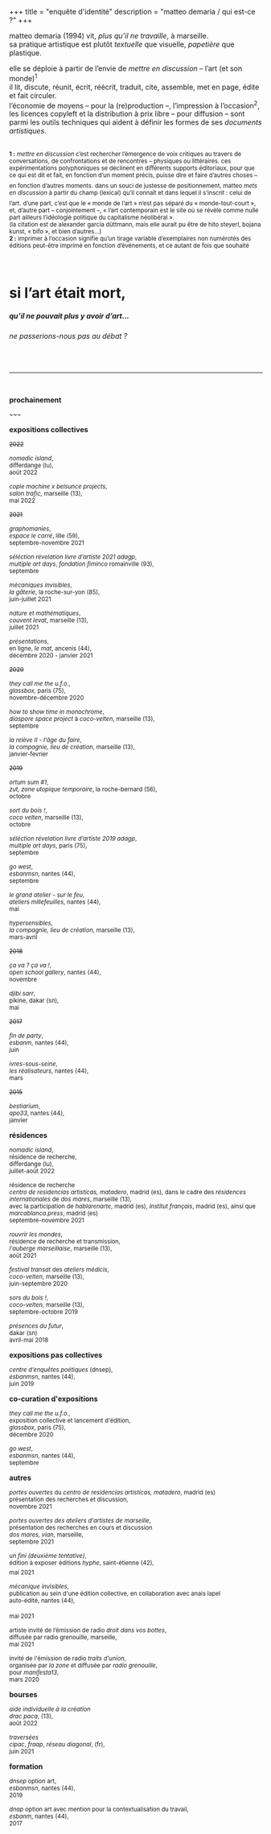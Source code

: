 +++
title = "enquête d'identité"
description = "matteo demaria / qui est-ce ?"
+++

matteo demaria (1994) vit, *plus qu’il ne travaille*, à marseille. </br>
sa pratique artistique est plutôt *textuelle* que visuelle, *papetière* que plastique.</br>

elle se déploie à partir de l’envie de *mettre en discussion* – l’art (et son monde)<sup>1</sup></br>
il lit, discute, réunit, écrit, réécrit, traduit, cite, assemble, met en page, édite et fait circuler.</br>
l’économie de moyens – pour la (re)production –, l’impression à l’occasion<sup>2</sup>, les licences copyleft et la distribution à prix libre – pour diffusion – sont parmi les outils techniques qui aident à définir les formes de ses *documents artistiques*.</br>
</br>

<sub>**1 :** *mettre en discussion* c’est rechercher l’émergence de voix critiques au travers de conversations, de confrontations et de rencontres – physiques ou littéraires.
ces expérimentations polyphoniques se déclinent en différents supports éditoriaux, pour que ce qui est dit et fait, en fonction d’un moment précis, puisse dire et faire d’autres choses – en fonction d’autres moments.</sub>
<sub>dans un souci de justesse de positionnement, matteo *mets en discussion* à partir du champ (lexical) qu’il connaît et dans lequel il s’inscrit : celui de l’art.</sub>
<sub>d’une part, c’est que le « monde de l’art » n’est pas séparé du « monde-tout-court », et, d’autre part – conjointement –, « l’art contemporain est le site où se révèle comme nulle part ailleurs l’idéologie politique du capitalisme néolibéral ».</sub></br>
<sub>(la citation est de alexander garcía düttmann, mais elle aurait pu être de hito steyerl, bojana kunst, « bifo », et bien d’autres…)</sub></br>
<sub>**2 :** imprimer à l’occasion signifie qu’un tirage variable d’exemplaires non numérotés des éditions peut-être imprimé en fonction d’événements, et ce autant de fois que souhaité</sub></br>

</br>

# si l’art était mort,
##### qu’il ne pouvait plus y avoir d’art…
###### ne passerions-nous pas au débat ?

</br>

***

</br>

**prochainement**

<sup>~~~</sup></br>

**expositions collectives**

<sup>~~2022~~</sup></br>

<sup>*nomadic island*,</sup></br>
<sup>differdange (lu),</sup></br>
<sup>août 2022</sup></br>

<sup>*copie machine x belsunce projects*,</sup></br>
<sup>*salon trafic*, marseille (13),</sup></br>
<sup>mai 2022</sup></br>

<sup>~~2021~~</sup></br>

<sup>*graphomanies*,</sup>   
<sup>*espace le carré*, lille (59),</sup></br>
<sup>septembre-novembre 2021</sup></br>

<sup>_séléction révelation livre d’artiste 2021 adagp_,</sup></br>
<sup>_multiple art days_, *fondation fiminco* romainville (93),</sup></br>
<sup>septembre</sup></br>

<sup>*mécaniques invisibles*,</sup></br>
<sup>*la gâterie*, la roche-sur-yon (85),</sup></br>
<sup>juin-juillet 2021</sup></br>

<sup>*nature et mathématiques*,</sup>   
<sup>*couvent levat*, marseille (13),</sup></br>
<sup>juillet 2021</sup></br>

<sup>*présentations*,</sup></br>
<sup>en ligne, *le mat*, ancenis (44),</sup></br>
<sup>décembre 2020 - janvier 2021</sup></br>

<sup>~~2020~~</sup></br>

<sup>*they call me the u.f.o.*,</sup>  
<sup>*glassbox*, paris (75),</sup></br>
<sup>novembre-décembre 2020</sup></br>

<sup>_how to show time in monochrome_,</sup></br>
<sup>_diaspore space project_ à _coco-velten_, marseille (13),</sup></br>
<sup>septembre</sup></br>

<sup>_la relève II - l'âge du faire_,</sup></br>
<sup>_la compagnie, lieu de création_, marseille (13),</sup></br>
<sup>janvier-fevrier</sup></br>

<sup>~~2019~~</sup></br>

<sup>_ortum sum #1_,</sup></br>
<sup>_zut, zone utopique temporaire_, la roche-bernard (56),</sup></br>
<sup>octobre</sup></br>

<sup>_sort du bois !_,</sup></br>
<sup>_coco velten_, marseille (13),</sup></br>
<sup>octobre</sup></br>

<sup>_séléction révelation livre d’artiste 2019 adagp_,</sup></br>
<sup>_multiple art days_, paris (75),</sup></br>
<sup>septembre</sup></br>

<sup>_go west_,</sup></br>
<sup>_esbanmsn_, nantes (44),</sup></br>
<sup>septembre</sup></br>

<sup>_le grand atelier - sur le feu_,</sup></br>
<sup>_ateliers millefeuilles_, nantes (44),</sup></br>
<sup>mai</sup></br>

<sup>_hypersensibles_,</sup></br>
<sup>_la compagnie, lieu de création_, marseille (13),</sup></br>
<sup>mars-avril</sup></br>

<sup>~~2018~~</sup></br>

<sup>_ça va ? ça va !_,</sup></br>
<sup>_open school gallery_, nantes (44),</sup></br>
<sup>novembre</sup></br>

<sup>_djibi sarr_,</sup></br>
<sup>pikine, dakar (sn),</sup></br>
<sup>mai</sup></br>

<sup>~~2017~~</sup></br>

<sup>_fin de party_,</sup></br>
<sup>_esbanm_, nantes (44),</sup></br>
<sup>juin</sup></sup></br>  

<sup>_ivres-sous-seine_,</sup></br>
<sup>_les réalisateurs_, nantes (44),</sup></br>
<sup>mars</sup></br>

<sup>~~2015~~</sup></br>

<sup>_bestiarium_,</sup></br>
<sup>_apo33_, nantes (44),</sup></br>
<sup>janvier</sup></br>

**résidences**

<sup>*nomadic island*,</sup></br>
<sup>résidence de recherche,</sup></br>
<sup>differdange (lu),</sup></br>
<sup>juillet-août 2022</sup></br>

<sup>résidence de recherche</sup></br>
<sup>_centro de residencias artistícas, matadero_, madrid (es), dans le cadre des _résidences internationales_ de _dos mares_, marseille (13),</sup></br>
<sup>avec la participation de _hablarenarte_, madrid (es), _institut français_, madrid (es), ainsi que _marcablanca.press_, madrid (es)</sup></br>
<sup>septembre-novembre 2021</sup></br>

<sup>*rouvrir les mondes*,</sup></br>
<sup>résidence de recherche et transmission,</sup></br>
<sup>*l'auberge marseillaise*, marseille (13),</sup></br>
<sup>août 2021</sup></br>

<sup>_festival transat_ des _ateliers médicis_,</sup></br>
<sup>_coco-velten_, marseille (13),</sup></br>
<sup>juin-septembre 2020</sup></br>

<sup>_sors du bois !_,</sup></br>
<sup>_coco-velten_, marseille (13),</sup></br>
<sup>septembre-octobre 2019</sup></br>  

<sup>_présences du futur_,</sup></br>
<sup>dakar (sn)</sup></br>
<sup>avril-mai 2018</sup></br>  

**expositions pas collectives**

<sup>_centre d’enquêtes poétiques_ (dnsep),</sup></br>
<sup>_esbanmsn_, nantes (44),</sup></br>
<sup>juin 2019</sup></br>

**co-curation d'expositions**

<sup>_they call me the u.f.o._,</sup></br>
<sup>exposition collective et lancement d'édition,</sup></br>
<sup>_glassbox_, paris (75),</sup></br>
<sup>décembre 2020</sup></br>

<sup>_go west_,</sup></br>
<sup>_esbanmsn_, nantes (44),</sup></br>
<sup>septembre</sup></br>

**autres**

<sup>_portes ouvertes_ du _centro de residencias artistícas, matadero_, madrid (es)</sup></br>
<sup>présentation des recherches et discussion,</sup></br>
<sup>novembre 2021</sup></br>

<sup>_portes ouvertes des ateliers d'artistes de marseille_,</sup></br>
<sup>présentation des recherches en cours et discussion</sup></br>
<sup>_dos mares, vian_, marseille,</sup></br>
<sup>septembre 2021</sup></br>

<sup>_un fini (deuxième tentative)_,</sup></br>
<sup>édition à exposer</sup>
<sup>éditions _hyphe_, saint-étienne (42),</sup></br>
<sup>mai 2021</sup></br>

<sup>_mécanique invisibles_,</sup></br>
<sup>publication au sein d'une édition collective, en collaboration avec anais lapel</sup></br>
<sup>auto-édité, nantes (44),</sup></br>  
<sup>mai 2021</sup></br>

<sup>artiste invité de l’émission de radio _droit dans vos bottes_,</sup></br>
<sup>diffusée par radio grenouille, marseille,</sup></br>
<sup>mai 2021</sup></br>

<sup>invité de l'émission de radio _traits d'union_,</sup></br>
<sup>organisée par _la zone_ et diffusée par _radio grenouille_,</sup></br>
<sup>pour _manifesta13_,</sup></br>
<sup>mars 2020</sup></br>

**bourses**

<sup>_aide individuelle à la création_</sup></br>
<sup>_drac paca_, (13),</sup></br>
<sup>août 2022</sup></br>

<sup>_traversées_</sup></br>
<sup>_cipac_, _fraap_, _réseau diagonal_, (fr),</sup></br>
<sup>juin 2021</sup></br>

**formation**

<sup>_dnsep_ option art,</sup></br>
<sup>_esbanmsn_, nantes (44),</sup></br>
<sup>2019</sup></br>

<sup>_dnap_ option art avec mention pour la contextualisation du travail,</sup></br>
<sup>_esbanm_, nantes (44),</sup></br>
<sup>2017</sup></br>
